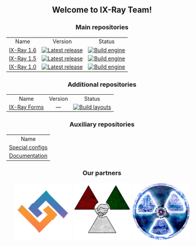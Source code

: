 
<h2 align="center">
  Welcome to <b>IX-Ray Team</b>!
</h2>

<h3 align="center">
  Main repositories
</h3>

<table align="center">
  <tr>
    <td align="center">Name</td>
    <td align="center">Version</td>
    <td align="center">Status</td>
  </tr>
  <tr>
    <td align="center"><a href="https://github.com/ixray-team/ixray-1.6-stcop">IX-Ray 1.6</a></td>
    <td align="center"><a href="https://github.com/ixray-team/ixray-1.6-stcop/releases/tag/r0.5"><img src="https://img.shields.io/github/v/release/ixray-team/ixray-1.6-stcop?include_prereleases&label=Release" alt="Latest release" /></a></td>
    <td align="center"><a href="https://github.com/ixray-team/ixray-1.6-stcop/actions/workflows/build-engine.yml"><img src="https://github.com/ixray-team/ixray-1.6-stcop/actions/workflows/build-engine.yml/badge.svg" alt="Build engine" /></a></td>
  </tr>
  <tr>
    <td align="center"><a href="https://github.com/ixray-team/ixray-1.5-stcs">IX-Ray 1.5</a></td>
    <td align="center"><a href="https://github.com/ixray-team/ixray-1.5-stcs/releases/tag/r0.5"><img src="https://img.shields.io/github/v/release/ixray-team/ixray-1.5-stcs?include_prereleases&label=Release" alt="Latest release" /></a></td>
    <td align="center"><a href="https://github.com/ixray-team/ixray-1.5-stcs/actions/workflows/build-engine.yml"><img src="https://github.com/ixray-team/ixray-1.5-stcs/actions/workflows/build-engine.yml/badge.svg" alt="Build engine" /></a></td>
  </tr>
  <tr >
    <td align="center"><a href="https://github.com/ixray-team/ixray-1.0-stsoc">IX-Ray 1.0</a></td>
    <td align="center"><a href="https://github.com/ixray-team/ixray-1.0-stsoc/releases/tag/r0.3"><img src="https://img.shields.io/github/v/release/ixray-team/ixray-1.0-stsoc?include_prereleases&label=Release" alt="Latest release" /></a></td>
    <td align="center"><a href="https://github.com/ixray-team/ixray-1.0-stsoc/actions/workflows/build-engine.yml"><img src="https://github.com/ixray-team/ixray-1.0-stsoc/actions/workflows/build-engine.yml/badge.svg" alt="Build engine" /></a></td>
  </tr>
</table>

<h3 align="center">
  Additional repositories
</h3>

<table align="center">
  <tr>
    <td align="center">Name</td>
    <td align="center">Version</td>
    <td align="center">Status</td>
  </tr>
  <tr>
    <td align="center"><a href="https://github.com/ixray-team/ixray-forms">IX-Ray Forms</a></td>
    <td align="center">—</td>
    <td align="center"><a href="https://github.com/ixray-team/ixray-forms/actions/workflows/build-layouts.yml"><img src="https://github.com/ixray-team/ixray-forms/actions/workflows/build-layouts.yml/badge.svg" alt="Build layouts" /></a></td>
  </tr>
</table>

<h3 align="center">
  Auxiliary repositories
</h3>

<table align="center">
  <tr>
    <td align="center">Name</td>
  </tr>
  <tr>
    <td align="center"><a href="https://github.com/ixray-team/.github">Special configs</a></td>
  </tr>
  <tr>
    <td align="center"><a href="https://github.com/ixray-team/ixray-docs">Documentation</a></td>
  </tr>
</table>

<h3 align="center">
  Our partners
</h3>

<div align="center">
  <p>
    <a href="https://github.com/Lithium-XR"><img src="https://github.com/ixray-team/.github/blob/default/profile/Frame9.png" alt="Lithium" width="150" height="150" /></a>
    <a href="https://vk.com/stalker_belarus"><img src="https://github.com/ixray-team/.github/blob/default/profile/logo_new.png" alt="S.T.A.L.K.E.R. Беларусь" width="155" height="150" /></a>
    <a href="https://github.com/cryray-team"><img src="https://github.com/ixray-team/.github/blob/default/profile/cr.png" alt="CryRay Engine x64" width="150" height="150" /></a>
  </p>
</div>
